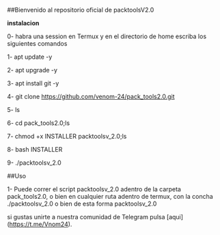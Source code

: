 ##Bienvenido al repositorio oficial de packtoolsV2.0

**instalacion**


0- habra una session en Termux y en el directorio de home escriba los siguientes comandos

1- apt update -y

2- apt upgrade -y

3- apt install git -y

4- git clone https://github.com/venom-24/pack_tools2.0.git

5- ls

6- cd pack_tools2.0;ls

7- chmod +x INSTALLER packtoolsv_2.0;ls

8- bash INSTALLER

9- ./packtoolsv_2.0

##Uso

1- Puede correr  el script packtoolsv_2.0  adentro de la carpeta pack_tools2.0, o bien en cualquier ruta adentro de termux, con la concha ./packtoolsv_2.0 o bien de esta forma packtoolsv_2.0


si gustas unirte a nuestra comunidad de Telegram pulsa 
[aqui] (https://t.me/Vnom24).




